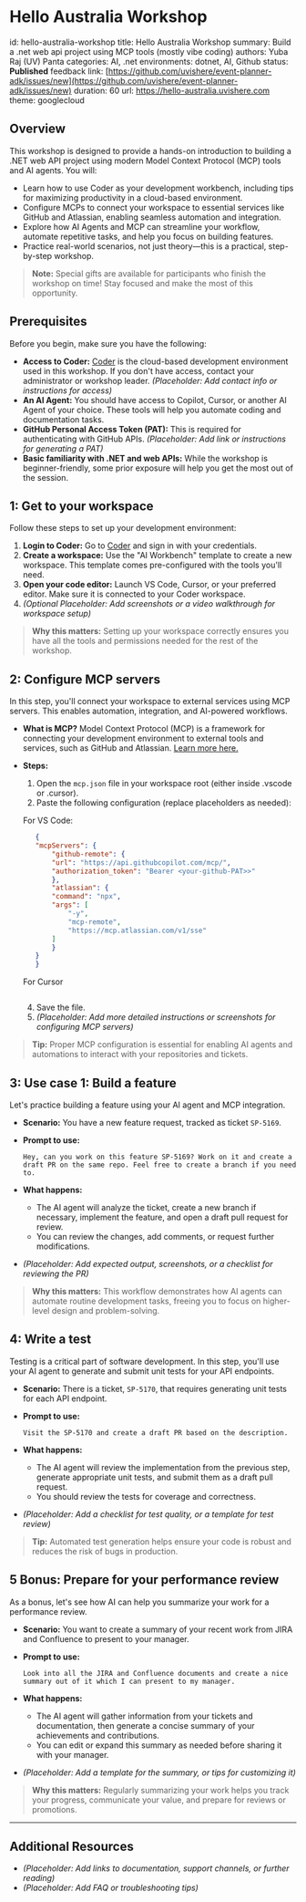 # Hello Australia Workshop

id: hello-australia-workshop
title: Hello Australia Workshop
summary: Build a .net web api project using MCP tools (mostly vibe coding)
authors: Yuba Raj (UV) Panta
categories: AI, .net
environments: dotnet, AI, Github
status: **Published**
feedback link: [https://github.com/uvishere/event-planner-adk/issues/new](https://github.com/uvishere/event-planner-adk/issues/new)
duration: 60
url: <https://hello-australia.uvishere.com>
theme: googlecloud

## Overview

This workshop is designed to provide a hands-on introduction to building a .NET web API project using modern Model Context Protocol (MCP) tools and AI agents. You will:

- Learn how to use Coder as your development workbench, including tips for maximizing productivity in a cloud-based environment.
- Configure MCPs to connect your workspace to essential services like GitHub and Atlassian, enabling seamless automation and integration.
- Explore how AI Agents and MCP can streamline your workflow, automate repetitive tasks, and help you focus on building features.
- Practice real-world scenarios, not just theory—this is a practical, step-by-step workshop.

> **Note:** Special gifts are available for participants who finish the workshop on time! Stay focused and make the most of this opportunity.

## Prerequisites

Before you begin, make sure you have the following:

- **Access to Coder:** [Coder](https://coder.pageupinternal.cloud) is the cloud-based development environment used in this workshop. If you don't have access, contact your administrator or workshop leader. _(Placeholder: Add contact info or instructions for access)_
- **An AI Agent:** You should have access to Copilot, Cursor, or another AI Agent of your choice. These tools will help you automate coding and documentation tasks.
- **GitHub Personal Access Token (PAT):** This is required for authenticating with GitHub APIs. _(Placeholder: Add link or instructions for generating a PAT)_
- **Basic familiarity with .NET and web APIs:** While the workshop is beginner-friendly, some prior exposure will help you get the most out of the session.

## 1: Get to your workspace

Follow these steps to set up your development environment:

1. **Login to Coder:** Go to [Coder](https://coder.pageupinternal.cloud) and sign in with your credentials.
2. **Create a workspace:** Use the "AI Workbench" template to create a new workspace. This template comes pre-configured with the tools you'll need.
3. **Open your code editor:** Launch VS Code, Cursor, or your preferred editor. Make sure it is connected to your Coder workspace.
4. _(Optional Placeholder: Add screenshots or a video walkthrough for workspace setup)_

> **Why this matters:** Setting up your workspace correctly ensures you have all the tools and permissions needed for the rest of the workshop.

## 2: Configure MCP servers

In this step, you'll connect your workspace to external services using MCP servers. This enables automation, integration, and AI-powered workflows.

- **What is MCP?** Model Context Protocol (MCP) is a framework for connecting your development environment to external tools and services, such as GitHub and Atlassian. [Learn more here.](https://medium.com/all-things-gcp/unlocking-your-developer-abilities-with-model-context-protocol-mcp-9b1def292d0b)

- **Steps:**
  1. Open the `mcp.json` file in your workspace root (either inside .vscode or .cursor).
  2. Paste the following configuration (replace placeholders as needed):

    For VS Code:

     ```json
        {
        "mcpServers": {
            "github-remote": {
            "url": "https://api.githubcopilot.com/mcp/",
            "authorization_token": "Bearer <your-github-PAT>>"
            },
            "atlassian": {
            "command": "npx",
            "args": [
                "-y",
                "mcp-remote",
                "https://mcp.atlassian.com/v1/sse"
            ]
            }
        }
        }
     ```
    For Cursor
    ```

    ```
    
  4. Save the file.
  5. _(Placeholder: Add more detailed instructions or screenshots for configuring MCP servers)_

> **Tip:** Proper MCP configuration is essential for enabling AI agents and automations to interact with your repositories and tickets.

## 3: Use case 1: Build a feature

Let's practice building a feature using your AI agent and MCP integration.

- **Scenario:** You have a new feature request, tracked as ticket `SP-5169`.
- **Prompt to use:**

  ```text
  Hey, can you work on this feature SP-5169? Work on it and create a draft PR on the same repo. Feel free to create a branch if you need to.
  ```

- **What happens:**
  - The AI agent will analyze the ticket, create a new branch if necessary, implement the feature, and open a draft pull request for review.
  - You can review the changes, add comments, or request further modifications.
- _(Placeholder: Add expected output, screenshots, or a checklist for reviewing the PR)_

> **Why this matters:** This workflow demonstrates how AI agents can automate routine development tasks, freeing you to focus on higher-level design and problem-solving.

## 4: Write a test

Testing is a critical part of software development. In this step, you'll use your AI agent to generate and submit unit tests for your API endpoints.

- **Scenario:** There is a ticket, `SP-5170`, that requires generating unit tests for each API endpoint.
- **Prompt to use:**

  ```text
  Visit the SP-5170 and create a draft PR based on the description.
  ```

- **What happens:**
  - The AI agent will review the implementation from the previous step, generate appropriate unit tests, and submit them as a draft pull request.
  - You should review the tests for coverage and correctness.
- _(Placeholder: Add a checklist for test quality, or a template for test review)_

> **Tip:** Automated test generation helps ensure your code is robust and reduces the risk of bugs in production.

## 5 Bonus: Prepare for your performance review

As a bonus, let's see how AI can help you summarize your work for a performance review.

- **Scenario:** You want to create a summary of your recent work from JIRA and Confluence to present to your manager.
- **Prompt to use:**

  ```text
  Look into all the JIRA and Confluence documents and create a nice summary out of it which I can present to my manager.
  ```

- **What happens:**
  - The AI agent will gather information from your tickets and documentation, then generate a concise summary of your achievements and contributions.
  - You can edit or expand this summary as needed before sharing it with your manager.
- _(Placeholder: Add a template for the summary, or tips for customizing it)_

> **Why this matters:** Regularly summarizing your work helps you track your progress, communicate your value, and prepare for reviews or promotions.

---

## Additional Resources

- _(Placeholder: Add links to documentation, support channels, or further reading)_
- _(Placeholder: Add FAQ or troubleshooting tips)_
